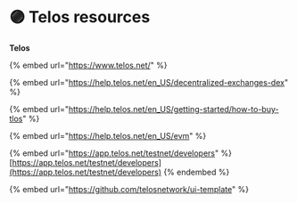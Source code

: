 # 🟣 Telos resources

**Telos**

{% embed url="https://www.telos.net/" %}

{% embed url="https://help.telos.net/en_US/decentralized-exchanges-dex" %}

{% embed url="https://help.telos.net/en_US/getting-started/how-to-buy-tlos" %}

{% embed url="https://help.telos.net/en_US/evm" %}

{% embed url="https://app.telos.net/testnet/developers" %}
[https://app.telos.net/testnet/developers](https://app.telos.net/testnet/developers)
{% endembed %}

{% embed url="https://github.com/telosnetwork/ui-template" %}

&#x20;
